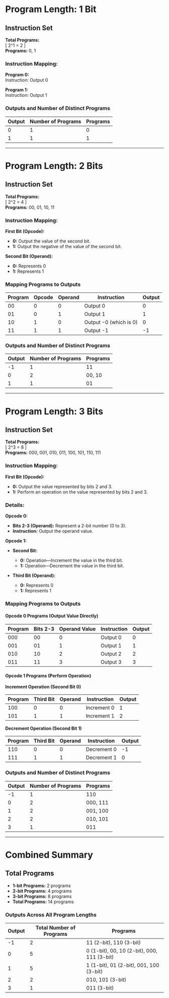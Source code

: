 # Program Length: 1 Bit

## Instruction Set

**Total Programs:**  
\[
2^1 = 2
\]  
**Programs:** 0, 1  

### Instruction Mapping:

**Program 0:**  
Instruction: Output 0  

**Program 1:**  
Instruction: Output 1  

### Outputs and Number of Distinct Programs

| Output | Number of Programs | Programs |
|--------|--------------------|----------|
| 0      | 1                  | 0        |
| 1      | 1                  | 1        |

---

# Program Length: 2 Bits

## Instruction Set

**Total Programs:**  
\[
2^2 = 4
\]  
**Programs:** 00, 01, 10, 11  

### Instruction Mapping:

**First Bit (Opcode):**
- **0:** Output the value of the second bit.
- **1:** Output the negative of the value of the second bit.

**Second Bit (Operand):**
- **0:** Represents 0
- **1:** Represents 1

### Mapping Programs to Outputs

| Program | Opcode | Operand | Instruction               | Output |
|---------|--------|---------|---------------------------|--------|
| 00      | 0      | 0       | Output 0                  | 0      |
| 01      | 0      | 1       | Output 1                  | 1      |
| 10      | 1      | 0       | Output -0 (which is 0)    | 0      |
| 11      | 1      | 1       | Output -1                 | -1     |

### Outputs and Number of Distinct Programs

| Output | Number of Programs | Programs |
|--------|--------------------|----------|
| -1     | 1                  | 11       |
| 0      | 2                  | 00, 10   |
| 1      | 1                  | 01       |

---

# Program Length: 3 Bits

## Instruction Set

**Total Programs:**  
\[
2^3 = 8
\]  
**Programs:** 000, 001, 010, 011, 100, 101, 110, 111  

### Instruction Mapping:

**First Bit (Opcode):**
- **0:** Output the value represented by bits 2 and 3.
- **1:** Perform an operation on the value represented by bits 2 and 3.

### Details:

**Opcode 0:**
- **Bits 2-3 (Operand):** Represent a 2-bit number (0 to 3).
- **Instruction:** Output the operand value.

**Opcode 1:**
- **Second Bit:**
  - **0:** Operation—Increment the value in the third bit.
  - **1:** Operation—Decrement the value in the third bit.

- **Third Bit (Operand):**
  - **0:** Represents 0
  - **1:** Represents 1

### Mapping Programs to Outputs

#### Opcode 0 Programs (Output Value Directly)

| Program | Bits 2-3 | Operand Value | Instruction | Output |
|---------|----------|---------------|-------------|--------|
| 000     | 00       | 0             | Output 0    | 0      |
| 001     | 01       | 1             | Output 1    | 1      |
| 010     | 10       | 2             | Output 2    | 2      |
| 011     | 11       | 3             | Output 3    | 3      |

#### Opcode 1 Programs (Perform Operation)

**Increment Operation (Second Bit 0)**

| Program | Third Bit | Operand | Instruction   | Output |
|---------|-----------|---------|---------------|--------|
| 100     | 0         | 0       | Increment 0   | 1      |
| 101     | 1         | 1       | Increment 1   | 2      |

**Decrement Operation (Second Bit 1)**

| Program | Third Bit | Operand | Instruction   | Output |
|---------|-----------|---------|---------------|--------|
| 110     | 0         | 0       | Decrement 0   | -1     |
| 111     | 1         | 1       | Decrement 1   | 0      |

### Outputs and Number of Distinct Programs

| Output | Number of Programs | Programs |
|--------|--------------------|----------|
| -1     | 1                  | 110      |
| 0      | 2                  | 000, 111  |
| 1      | 2                  | 001, 100  |
| 2      | 2                  | 010, 101  |
| 3      | 1                  | 011      |

---

# Combined Summary

## Total Programs

- **1-bit Programs:** 2 programs  
- **2-bit Programs:** 4 programs  
- **3-bit Programs:** 8 programs  
- **Total Programs:** 14 programs  

### Outputs Across All Program Lengths

| Output | Total Number of Programs | Programs                          |
|--------|--------------------------|-----------------------------------|
| -1     | 2                        | 11 (2-bit), 110 (3-bit)          |
| 0      | 5                        | 0 (1-bit), 00, 10 (2-bit), 000, 111 (3-bit) |
| 1      | 5                        | 1 (1-bit), 01 (2-bit), 001, 100 (3-bit) |
| 2      | 2                        | 010, 101 (3-bit)                 |
| 3      | 1                        | 011 (3-bit)                      |
